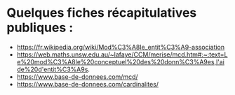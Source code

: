 # Quelques fiches récapitulatives publiques : 

- https://fr.wikipedia.org/wiki/Mod%C3%A8le_entit%C3%A9-association
- https://web.maths.unsw.edu.au/~lafaye/CCM/merise/mcd.htm#:~:text=Le%20mod%C3%A8le%20conceptuel%20des%20donn%C3%A9es,l'aide%20d'entit%C3%A9s. 
- https://www.base-de-donnees.com/mcd/ 
- https://www.base-de-donnees.com/cardinalites/